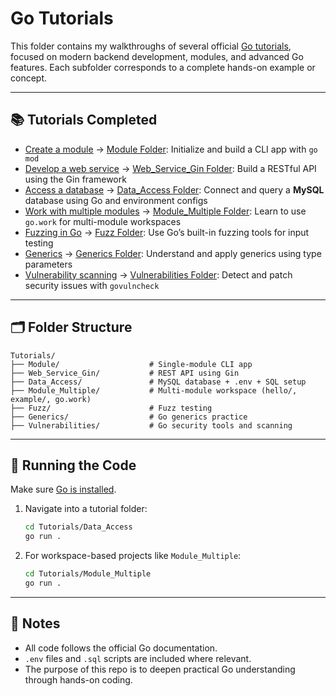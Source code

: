 # Go Tutorials

This folder contains my walkthroughs of several official [Go tutorials](https://go.dev/doc/tutorial), focused on modern backend development, modules, and advanced Go features. Each subfolder corresponds to a complete hands-on example or concept.

---

## 📚 Tutorials Completed

- [Create a module](https://go.dev/doc/tutorial/create-module) → [Module Folder](https://github.com/dhu2022-dev/GO_TUTORIAL/tree/main/Tutorials/Module): Initialize and build a CLI app with `go mod`
- [Develop a web service](https://go.dev/doc/tutorial/web-service-gin) → [Web_Service_Gin Folder](https://github.com/dhu2022-dev/GO_TUTORIAL/tree/main/Tutorials/Web_Service_Gin): Build a RESTful API using the Gin framework
- [Access a database](https://go.dev/doc/tutorial/database-access) → [Data_Access Folder](https://github.com/dhu2022-dev/GO_TUTORIAL/tree/main/Tutorials/Data_Access): Connect and query a **MySQL** database using Go and environment configs
- [Work with multiple modules](https://go.dev/doc/tutorial/workspaces) → [Module_Multiple Folder](https://github.com/dhu2022-dev/GO_TUTORIAL/tree/main/Tutorials/Module_Multiple): Learn to use `go.work` for multi-module workspaces
- [Fuzzing in Go](https://go.dev/doc/tutorial/fuzz) → [Fuzz Folder](https://github.com/dhu2022-dev/GO_TUTORIAL/tree/main/Tutorials/Fuzz): Use Go’s built-in fuzzing tools for input testing
- [Generics](https://go.dev/doc/tutorial/generics) → [Generics Folder](https://github.com/dhu2022-dev/GO_TUTORIAL/tree/main/Tutorials/Generics): Understand and apply generics using type parameters
- [Vulnerability scanning](https://go.dev/doc/tutorial/security) → [Vulnerabilities Folder](https://github.com/dhu2022-dev/GO_TUTORIAL/tree/main/Tutorials/Vulnerabilities): Detect and patch security issues with `govulncheck`

---

## 🗂️ Folder Structure

```
Tutorials/
├── Module/                    # Single-module CLI app
├── Web_Service_Gin/           # REST API using Gin
├── Data_Access/               # MySQL database + .env + SQL setup
├── Module_Multiple/           # Multi-module workspace (hello/, example/, go.work)
├── Fuzz/                      # Fuzz testing
├── Generics/                  # Go generics practice
├── Vulnerabilities/           # Go security tools and scanning
```

---

## 🚀 Running the Code

Make sure [Go is installed](https://go.dev/doc/install).

1. Navigate into a tutorial folder:
   ```bash
   cd Tutorials/Data_Access
   go run .
   ```

2. For workspace-based projects like `Module_Multiple`:
   ```bash
   cd Tutorials/Module_Multiple
   go run .
   ```

---

## 📝 Notes

- All code follows the official Go documentation.
- `.env` files and `.sql` scripts are included where relevant.
- The purpose of this repo is to deepen practical Go understanding through hands-on coding.
